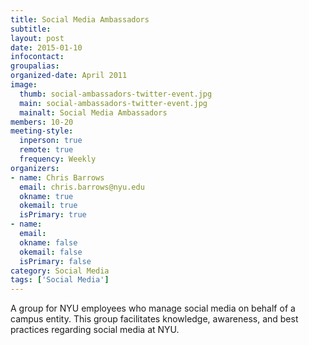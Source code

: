 ```yaml
---
title: Social Media Ambassadors
subtitle:
layout: post
date: 2015-01-10
infocontact:
groupalias: 
organized-date: April 2011
image:
  thumb: social-ambassadors-twitter-event.jpg
  main: social-ambassadors-twitter-event.jpg
  mainalt: Social Media Ambassadors
members: 10-20
meeting-style:
  inperson: true
  remote: true
  frequency: Weekly
organizers:
- name: Chris Barrows
  email: chris.barrows@nyu.edu
  okname: true
  okemail: true
  isPrimary: true
- name: 
  email: 
  okname: false
  okemail: false
  isPrimary: false
category: Social Media
tags: ['Social Media']
---
```


A group for NYU employees who manage social media on behalf of a campus entity. This group facilitates knowledge, awareness, and best practices regarding social media at NYU.
